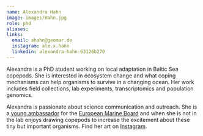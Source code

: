 ```yaml
---
name: Alexandra Hahn
image: images/Hahn.jpg
role: phd
aliases:
links:
  email: ahahn@geomar.de
  instagram: ale.x.hahn
  linkedin: alexandra-hahn-63126b270
---
```


Alexandra is a PhD student working on local adaptation in Baltic Sea copepods. She is interested in ecosystem change and what coping mechanisms can help organisms to survive in a changing ocean. Her work includes field collections, lab experiments, transcriptomics and population genomics. 

Alexandra is passionate about science communication and outreach. She is a [young ambassador]( https://www.marineboard.eu/our-current-ambassadors) for the [European Marine Board]( https://www.marineboard.eu) and when she is not in the lab enjoys drawing copepods to increase the excitement about these tiny but important organisms. Find her art on [Instagram]( https://www.instagram.com/ale.x.hahn/).

